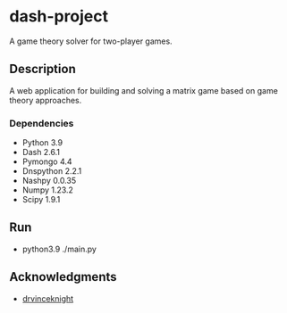# dash-project

A game theory solver for two-player games.

## Description

A web application for building and solving a matrix game based on game theory approaches.


### Dependencies

* Python 3.9
* Dash 2.6.1
* Pymongo 4.4
* Dnspython 2.2.1
* Nashpy 0.0.35
* Numpy 1.23.2
* Scipy 1.9.1

## Run

* python3.9 ./main.py


## Acknowledgments

* [drvinceknight](https://github.com/drvinceknight/Nashpy)

